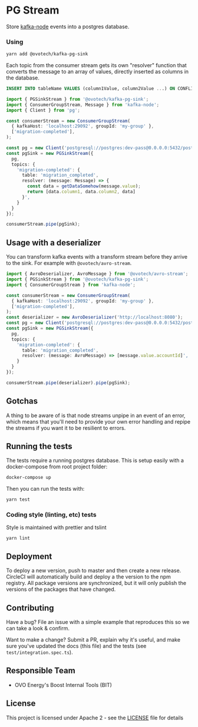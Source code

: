 # PG Stream

Store [kafka-node](https://github.com/SOHU-Co/kafka-node) events into a postgres database.

### Using

```bash
yarn add @ovotech/kafka-pg-sink
```

Each topic from the consumer stream gets its own "resolver" function that converts the message to an array of values, directly inserted as columns in the database.

```sql
INSERT INTO tableName VALUES (column1Value, column2Value ...) ON CONFLICT DO NOTHING
```

```typescript
import { PGSinkStream } from '@ovotech/kafka-pg-sink';
import { ConsumerGroupStream, Message } from 'kafka-node';
import { Client } from 'pg';

const consumerStream = new ConsumerGroupStream(
  { kafkaHost: 'localhost:29092', groupId: 'my-group' },
  ['migration-completed'],
);

const pg = new Client('postgresql://postgres:dev-pass@0.0.0.0:5432/postgres');
const pgSink = new PGSinkStream({
  pg,
  topics: {
    'migration-completed': {
      table: 'migration_completed',
      resolver: (message: Message) => {
        const data = getDataSomehow(message.value);
        return [data.column1, data.column2, data]
      }',
    }
  }
});

consumerStream.pipe(pgSink);
```

## Usage with a deserializer

You can transform kafka events with a transform stream before they arrive to the sink. For example with `@ovotech/avro-stream`.

```typescript
import { AvroDeserializer, AvroMessage } from '@ovotech/avro-stream';
import { PGSinkStream } from '@ovotech/kafka-pg-sink';
import { ConsumerGroupStream } from 'kafka-node';

const consumerStream = new ConsumerGroupStream(
  { kafkaHost: 'localhost:29092', groupId: 'my-group' },
  ['migration-completed'],
);
const deserializer = new AvroDeserializer('http://localhost:8080');
const pg = new Client('postgresql://postgres:dev-pass@0.0.0.0:5432/postgres');
const pgSink = new PGSinkStream({
  pg,
  topics: {
    'migration-completed': {
      table: 'migration_completed',
      resolver: (message: AvroMessage) => [message.value.accountId]',
    }
  }
});

consumerStream.pipe(deserializer).pipe(pgSink);
```

## Gotchas

A thing to be aware of is that node streams unpipe in an event of an error, which means that you'll need to provide your own error handling and repipe the streams if you want it to be resilient to errors.

## Running the tests

The tests require a running postgres database. This is setup easily with a docker-compose from root project folder:

```bash
docker-compose up
```

Then you can run the tests with:

```bash
yarn test
```

### Coding style (linting, etc) tests

Style is maintained with prettier and tslint

```
yarn lint
```

## Deployment

To deploy a new version, push to master and then create a new release. CircleCI will automatically build and deploy a the version to the npm registry.
All package versions are synchronized, but it will only publish the versions of the packages that have changed.

## Contributing

Have a bug? File an issue with a simple example that reproduces this so we can take a look & confirm.

Want to make a change? Submit a PR, explain why it's useful, and make sure you've updated the docs (this file) and the tests (see `test/integration.spec.ts`).

## Responsible Team

- OVO Energy's Boost Internal Tools (BIT)

## License

This project is licensed under Apache 2 - see the [LICENSE](LICENSE) file for details
